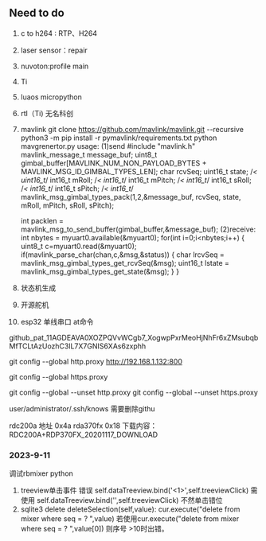 ## Need to do

1. c to h264 : RTP、H264
2. laser sensor：repair
3. nuvoton:profile main
4. Ti
5. luaos micropython

6. rtl（Ti)   无名科创

7. mavlink
     git clone https://github.com/mavlink/mavlink.git --recursive
     python3 -m pip install -r pymavlink/requirements.txt
     python mavgrenertor.py
     usage:
     (1)send
     #include "mavlink.h"
     mavlink_message_t message_buf;
     uint8_t gimbal_buffer[MAVLINK_NUM_NON_PAYLOAD_BYTES + MAVLINK_MSG_ID_GIMBAL_TYPES_LEN];
    char rcvSeq;
    uint16_t state; /*<  uint16_t*/
    int16_t mRoll; /*<  int16_t*/
    int16_t mPitch; /*<  int16_t*/
    int16_t sRoll; /*<  int16_t*/
    int16_t sPitch; /*<  int16_t*/
    mavlink_msg_gimbal_types_pack(1,2,&message_buf,
		  rcvSeq, state, mRoll, mPitch, sRoll, sPitch);

    int packlen = mavlink_msg_to_send_buffer(gimbal_buffer,&message_buf);
    (2)receive:
       	  int nbytes = myuart0.available(&myuart0);
    	  for(int i=0;i<nbytes;i++)
    	  {
    		  uint8_t c=myuart0.read(&myuart0);
    		  if(mavlink_parse_char(chan,c,&msg,&status))
    		  {
    			  char lrcvSeq = mavlink_msg_gimbal_types_get_rcvSeq(&msg);
    			  uint16_t lstate = mavlink_msg_gimbal_types_get_state(&msg);
    		  }
    	  }

8. 状态机生成
9. 开源舵机
10. esp32  单线串口  at命令







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

git config --global http.proxy
http://192.168.1.132:800

git config --global https.proxy

git config --global --unset http.proxy
git config --global --unset https.proxy


user/administrator/.ssh/knows 需要删除githu


rdc200a 地址 0x4a
rda370fx  0x18
下载内容：RDC200A+RDP370FX_20201117_DOWNLOAD


### 2023-9-11
调试rbmixer python
1. treeview单击事件
    错误 self.dataTreeview.bind('<1>',self.treeviewClick)   需使用 self.dataTreeview.bind('<ButtonRelease-1>',self.treeviewClick)
    不然单击错位
2. sqlite3 delete
    deleteSelection(self,value):   cur.execute("delete from mixer where seq = ? ",value)
    若使用cur.execute("delete from mixer where seq = ? ",value[0])  则序号 >10时出错。

    
